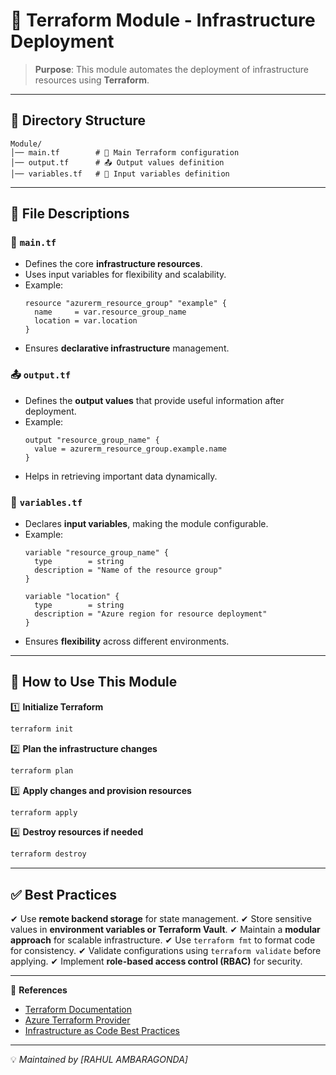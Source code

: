 # 🚀 Terraform Module - Infrastructure Deployment

> **Purpose**: This module automates the deployment of infrastructure resources using **Terraform**.

---

## 📂 Directory Structure

```
Module/
│── main.tf        # 📜 Main Terraform configuration
│── output.tf      # 📤 Output values definition
│── variables.tf   # 📌 Input variables definition
```

---

## 📄 File Descriptions

### 📜 `main.tf`
- Defines the core **infrastructure resources**.
- Uses input variables for flexibility and scalability.
- Example:
  ```hcl
  resource "azurerm_resource_group" "example" {
    name     = var.resource_group_name
    location = var.location
  }
  ```
- Ensures **declarative infrastructure** management.

### 📤 `output.tf`
- Defines the **output values** that provide useful information after deployment.
- Example:
  ```hcl
  output "resource_group_name" {
    value = azurerm_resource_group.example.name
  }
  ```
- Helps in retrieving important data dynamically.

### 📌 `variables.tf`
- Declares **input variables**, making the module configurable.
- Example:
  ```hcl
  variable "resource_group_name" {
    type        = string
    description = "Name of the resource group"
  }

  variable "location" {
    type        = string
    description = "Azure region for resource deployment"
  }
  ```
- Ensures **flexibility** across different environments.

---

## 🚀 How to Use This Module

1️⃣ **Initialize Terraform**
```sh
terraform init
```
2️⃣ **Plan the infrastructure changes**
```sh
terraform plan
```
3️⃣ **Apply changes and provision resources**
```sh
terraform apply
```
4️⃣ **Destroy resources if needed**
```sh
terraform destroy
```

---

## ✅ Best Practices
✔ Use **remote backend storage** for state management.
✔ Store sensitive values in **environment variables or Terraform Vault**.
✔ Maintain a **modular approach** for scalable infrastructure.
✔ Use `terraform fmt` to format code for consistency.
✔ Validate configurations using `terraform validate` before applying.
✔ Implement **role-based access control (RBAC)** for security.

---

🔗 **References**
- [Terraform Documentation](https://developer.hashicorp.com/terraform)
- [Azure Terraform Provider](https://registry.terraform.io/providers/hashicorp/azurerm/latest/docs)
- [Infrastructure as Code Best Practices](https://learn.hashicorp.com/terraform)

---

💡 *Maintained by [RAHUL AMBARAGONDA]*
